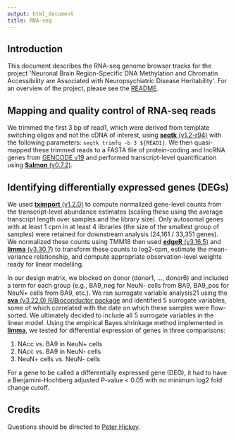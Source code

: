 ```yaml
---
output: html_document
title: RNA-seq
---
```


## Introduction

This document describes the RNA-seq genome browser tracks for the project 'Neuronal Brain Region-Specific DNA Methylation and Chromatin Accessibility are Associated with Neuropsychiatric Disease Heritability'.
For an overview of the project, please see the [README](https://s3.us-east-2.amazonaws.com/brainepigenome/hg19/docs/README.html).


## Mapping and quality control of RNA-seq reads

We trimmed the first 3 bp of read1, which were derived from template switching oligos and not the cDNA of interest, using [**seqtk** (v1.2-r94)](https://github.com/lh3/seqtk) with the following parameters:
`seqtk trimfq -b 3 ${READ1}`. 
We then quasi-mapped these trimmed reads to a FASTA file of protein-coding and lncRNA genes from [GENCODE v19](http://www.gencodegenes.org/releases/19.html) and performed transcript-level quantification using [**Salmon** (v0.7.2)](https://github.com/COMBINE-lab/salmon).

## Identifying differentially expressed genes (DEGs)

We used [**tximport** (v1.2.0)](https://www.bioconductor.org/packages/tximport/) to compute normalized gene-level counts from the transcript-level abundance estimates (scaling these using the average transcript length over samples and the library size). 
Only autosomal genes with at least 1 cpm in at least 4 libraries (the size of the smallest group of samples) were retained for downstream analysis (24,161 / 33,351 genes). 
We normalized these counts using TMM18 then used [**edgeR** (v3.16.5)](https://www.bioconductor.org/packages/edgeR/) and [**limma** (v3.30.7)](https://www.bioconductor.org/packages/limma/) to transform these counts to log2-cpm, estimate the mean-variance relationship, and compute appropriate observation-level weights ready for linear modelling.

In our design matrix, we blocked on donor (donor1, ..., donor6) and included a term for each group (e.g., BA9_neg for NeuN- cells from BA9, BA9_pos for NeuN+ cells from BA9, etc.). 
We ran surrogate variable analysis21 using the [**sva** (v3.22.0) R/Bioconductor package](https://www.bioconductor.org/packages/sva/) and identified 5 surrogate variables, some of which correlated with the date on which these samples were flow-sorted. 
We ultimately decided to include all 5 surrogate variables in the linear model. 
Using the empirical Bayes shrinkage method implemented in [**limma**](https://www.bioconductor.org/packages/limma/), we tested for differential expression of genes in three comparisons:

1. NAcc vs. BA9 in NeuN+ cells
2. NAcc vs. BA9 in NeuN- cells
3. NeuN+ cells vs. NeuN- cells

For a gene to be called a differentially expressed gene (DEG), it had to have a Benjamini-Hochberg adjusted P-value < 0.05 with no minimum log2 fold change cutoff.

## Credits

Questions should be directed to [Peter Hickey](mailto:peter.hickey@gmail.com).
